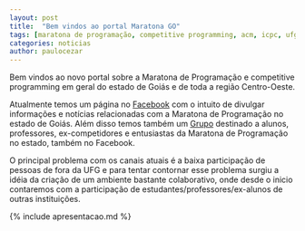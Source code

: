 ```yaml
---
layout: post
title:  "Bem vindos ao portal Maratona GO"
tags: [maratona de programação, competitive programming, acm, icpc, ufg, maratonago]
categories: noticias
author: paulocezar
---
```


Bem vindos ao novo portal sobre a Maratona de Programação e competitive
programming em geral do estado de Goiás e de toda a região Centro-Oeste.

Atualmente temos um página no [Facebook][fb-page] com o intuito de divulgar
informações e notícias relacionadas com a Maratona de Programação no estado
de Goiás. Além disso temos também um [Grupo][fb-group] destinado a alunos,
professores, ex-competidores e entusiastas da Maratona de Programação no
estado, também no Facebook. 

O principal problema com os canais atuais é a baixa participação de pessoas
de fora da UFG e para tentar contornar esse problema surgiu a idéia da criação
de um ambiente bastante colaborativo, onde desde o inicio contaremos com a
participação de estudantes/professores/ex-alunos de outras instituições.

{% include apresentacao.md %}

[fb-page]:	https://www.facebook.com/maratonago/		
[fb-group]:	https://www.facebook.com/groups/maratonago/ 